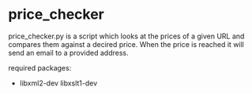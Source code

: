 # price_checker
price_checker.py is a script which looks at the prices of a given
URL and compares them against a decired price. When the price is
reached it will send an email to a provided address.

required packages:

- libxml2-dev libxslt1-dev
